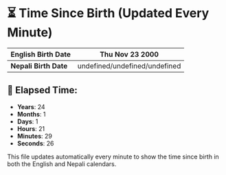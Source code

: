 # ⏳ Time Since Birth (Updated Every Minute)

| **English Birth Date** | Thu Nov 23 2000 |
|------------------------|-------------------------------------|
| **Nepali Birth Date**  | undefined/undefined/undefined                  |

## 📅 Elapsed Time:

- **Years**: 24
- **Months**: 1
- **Days**: 1
- **Hours**: 21
- **Minutes**: 29
- **Seconds**: 26

This file updates automatically every minute to show the time since birth in both the English and Nepali calendars.